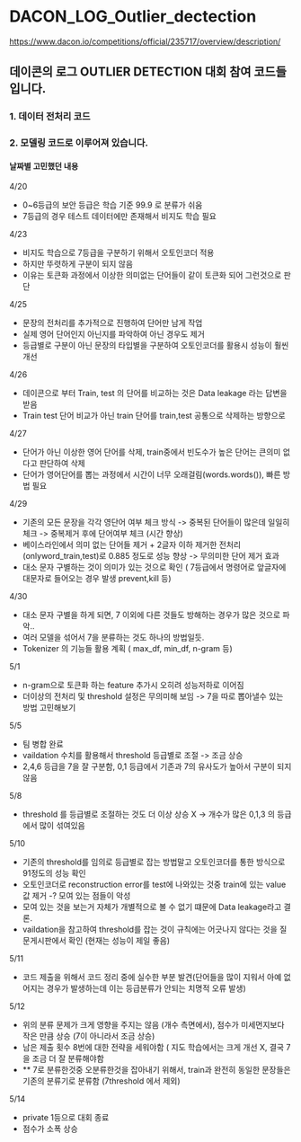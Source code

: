 # DACON_LOG_Outlier_dectection

https://www.dacon.io/competitions/official/235717/overview/description/

## 데이콘의 로그 OUTLIER DETECTION 대회 참여 코드들 입니다.

### 1. 데이터 전처리 코드

### 2. 모델링 코드로 이루어져 있습니다.



#### 날짜별 고민했던 내용

4/20
- 0~6등급의 보안 등급은 학습 기준 99.9 로 분류가 쉬움
- 7등급의 경우 테스트 데이터에만 존재해서 비지도 학습 필요


4/23 
- 비지도 학습으로 7등급을 구분하기 위해서 오토인코더 적용
- 하지만 뚜렷하게 구분이 되지 않음
- 이유는 토큰화 과정에서 이상한 의미없는 단어들이 같이 토큰화 되어 그런것으로 판단

4/25
- 문장의 전처리를 추가적으로 진행하여 단어만 남게 작업
- 실제 영어 단어인지 아닌지를 파악하여 아닌 경우도 제거
- 등급별로 구분이 아닌 문장의 타입별을 구분하여 오토인코더를 활용시 성능이 훨씬 개선

4/26
- 데이콘으로 부터 Train, test 의 단어를 비교하는 것은 Data leakage 라는 답변을 받음
- Train test 단어 비교가 아닌 train 단어를 train,test 공통으로 삭제하는 방향으로 

4/27
- 단어가 아닌 이상한 영어 단어를 삭제, train중에서 빈도수가 높은 단어는 큰의미 없다고 판단하여 삭제
- 단어가 영어단어를 뽑는 과정에서 시간이 너무 오래걸림(words.words()), 빠른 방법 필요

4/29
- 기존의 모든 문장을 각각 영단어 여부 체크 방식 -> 중복된 단어들이 많은데 일일히 체크 -> 중복제거 후에 단어여부 체크 (시간 향상)
- 베이스라인에서 의미 없는 단어들 제거 + 2글자 이하 제거한 전처리 (onlyword_train,test)로 0.885 정도로 성능 향상 -> 무의미한 단어 제거 효과
- 대소 문자 구별하는 것이 의미가 있는 것으로 확인 ( 7등급에서 명령어로 앞글자에 대문자로 들어오는 경우 발생 prevent,kill 등)

4/30
- 대소 문자 구별을 하게 되면, 7 이외에 다른 것들도 방해하는 경우가 많은 것으로 파악..
- 여러 모델을 섞어서 7을 분류하는 것도 하나의 방법일듯.
- Tokenizer 의 기능들 활용 계획 ( max_df, min_df, n-gram 등)

5/1
- n-gram으로 토큰화 하는  feature 추가시 오히려 성능저하로 이어짐
- 더이상의 전처리 및 threshold 설정은 무의미해 보임 -> 7을 따로 뽑아낼수 있는 방법 고민해보기

5/5
- 팀 병합 완료
- vaildation 수치를 활용해서 threshold 등급별로 조절 -> 조금 상승 
- 2,4,6 등급을 7을 잘 구분함, 0,1 등급에서 기존과 7의 유사도가 높아서 구분이 되지 않음


5/8
- threshold 를 등급별로 조절하는 것도 더 이상 상승 X -> 개수가 많은 0,1,3 의 등급에서 많이 섞여있음


5/10
- 기존의 threshold를 임의로 등급별로 잡는 방법말고 오토인코더를 통한 방식으로 91정도의 성능 확인
- 오토인코더로 reconstruction error를 test에 나와있는 것중 train에 있는 value 값 제거 -? 모여 있는 점들이 악성
- 모여 있는 것을 보는거 자체가 개별적으로 볼 수 없기 떄문에 Data leakage라고 결론.
- vaildation을 참고하여 threshold를 잡는 것이 규칙에는 어긋나지 않다는 것을 질문게시판에서 확인 (현재는 성능이 제일 좋음)

5/11
- 코드 제출을 위해서 코드 정리 중에 실수한 부분 발견(단어들을 많이 지워서 아예 없어지는 경우가 발생하는데 이는 등급분류가 안되는 치명적 오류 발생)


5/12
- 위의 분류 문제가 크게 영향을 주지는 않음 (개수 측면에서), 점수가 미세먼지보다 작은 만큼 상승 (7이 아니라서 조금 상승)
- 남은 제출 횟수 8번에 대한 전략을 세워야함 ( 지도 학습에서는 크게 개선 X, 결국 7을 조금 더 잘 분류해야함
- ** 7로 분류한것중 오분류한것을 잡아내기 위해서, train과 완전히 동일한 문장들은 기존의 분류기로 분류함 (7threshold 에서 제외)


5/14
- private 1등으로 대회 종료
- 점수가 소폭 상승

